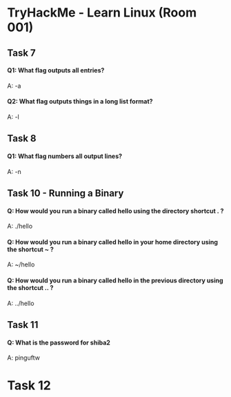 #  TryHackMe - Learn Linux (Room 001)

## Task 7

#### Q1: What flag outputs all entries?

A: -a

#### Q2: What flag outputs things in a long list format?

A: -l

## Task 8

#### Q1: What flag numbers all output lines?

A: -n

## Task 10 - Running a  Binary

#### Q: How would you run a binary called hello using the directory shortcut . ?

A: ./hello

#### Q: How would you run a binary called hello in your home directory using the shortcut ~ ?

A: ~/hello

#### Q: How would you run a binary called hello in the previous directory using the shortcut .. ?

A: ../hello

## Task 11

#### Q: What is the password for shiba2

A: pinguftw

# Task 12

